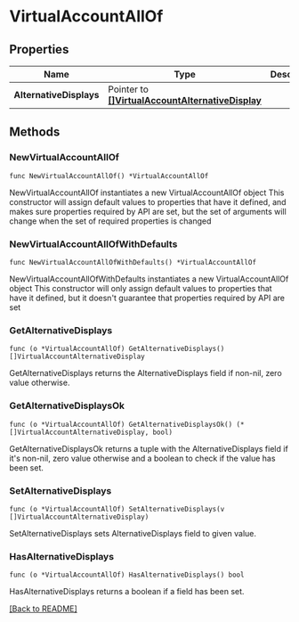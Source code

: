 # VirtualAccountAllOf

## Properties

Name | Type | Description | Notes
------------ | ------------- | ------------- | -------------
**AlternativeDisplays** | Pointer to [**[]VirtualAccountAlternativeDisplay**](VirtualAccountAlternativeDisplay.md) |  | [optional] 

## Methods

### NewVirtualAccountAllOf

`func NewVirtualAccountAllOf() *VirtualAccountAllOf`

NewVirtualAccountAllOf instantiates a new VirtualAccountAllOf object
This constructor will assign default values to properties that have it defined,
and makes sure properties required by API are set, but the set of arguments
will change when the set of required properties is changed

### NewVirtualAccountAllOfWithDefaults

`func NewVirtualAccountAllOfWithDefaults() *VirtualAccountAllOf`

NewVirtualAccountAllOfWithDefaults instantiates a new VirtualAccountAllOf object
This constructor will only assign default values to properties that have it defined,
but it doesn't guarantee that properties required by API are set

### GetAlternativeDisplays

`func (o *VirtualAccountAllOf) GetAlternativeDisplays() []VirtualAccountAlternativeDisplay`

GetAlternativeDisplays returns the AlternativeDisplays field if non-nil, zero value otherwise.

### GetAlternativeDisplaysOk

`func (o *VirtualAccountAllOf) GetAlternativeDisplaysOk() (*[]VirtualAccountAlternativeDisplay, bool)`

GetAlternativeDisplaysOk returns a tuple with the AlternativeDisplays field if it's non-nil, zero value otherwise
and a boolean to check if the value has been set.

### SetAlternativeDisplays

`func (o *VirtualAccountAllOf) SetAlternativeDisplays(v []VirtualAccountAlternativeDisplay)`

SetAlternativeDisplays sets AlternativeDisplays field to given value.

### HasAlternativeDisplays

`func (o *VirtualAccountAllOf) HasAlternativeDisplays() bool`

HasAlternativeDisplays returns a boolean if a field has been set.


[[Back to README]](../../README.md)



